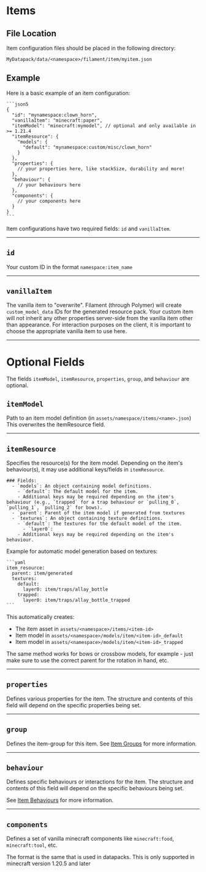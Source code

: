 # Items

## File Location

Item configuration files should be placed in the following directory:
```
MyDatapack/data/<namespace>/filament/item/myitem.json
```

## Example

Here is a basic example of an item configuration:

~~~admonish example
```json5
{
  "id": "mynamespace:clown_horn",
  "vanillaItem": "minecraft:paper",
  "itemModel": "minecraft:mymodel", // optional and only available in >= 1.21.4
  "itemResource": {
    "models": {
      "default": "mynamespace:custom/misc/clown_horn"
    }
  },
  "properties": {
    // your properties here, like stackSize, durability and more!
  },
  "behaviour": {
    // your behaviours here
  },
  "components": {
    // your components here
  }
}
```
~~~

Item configurations have two required fields: `id` and `vanillaItem`.

---

## `id`

Your custom ID in the format `namespace:item_name`

---

## `vanillaItem`

The vanilla item to "overwrite". Filament (through Polymer) will create `custom_model_data` IDs for the generated resource pack. Your custom item will not inherit any other properties server-side from the vanilla item other than appearance. For interaction purposes on the client, it is important to choose the appropriate vanilla item to use here.

---

# Optional Fields

The fields `itemModel`, `itemResource`, `properties`, `group`, and `behaviour` are optional.

## `itemModel`

Path to an item model definition (in `assets/namespace/items/<name>.json`)
This overwrites the itemResource field.

---

## `itemResource`

Specifies the resource(s) for the item model. Depending on the item's behaviour(s), it may use additional keys/fields in `itemResource`.

~~~admonish info
### Fields:
  - `models`: An object containing model definitions.
    - `default`: The default model for the item.
    - Additional keys may be required depending on the item's behaviour (e.g., `trapped` for a trap behaviour or `pulling_0`, `pulling_1`, `pulling_2` for bows).
  - `parent`: Parent of the item model if generated from textures
  - `textures`: An object containing texture definitions.
    - `default`: The textures for the default model of the item.
      - `layer0`: 
    - Additional keys may be required depending on the item's behaviour.
~~~

Example for automatic model generation based on textures:
~~~admonish example
```yaml
item_resource:
  parent: item/generated
  textures:
    default:
      layer0: item/traps/allay_bottle
    trapped:
      layer0: item/traps/allay_bottle_trapped
```
~~~

This automatically creates:
- The item asset in `assets/<namespace>/items/<item-id>`
- Item model in `assets/<namespace>/models/item/<item-id>_default`
- Item model in `assets/<namespace>/models/item/<item-id>_trapped`

The same method works for bows or crossbow models, for example - just make sure to use the correct parent for the rotation in hand, etc.

---

## `properties`

Defines various properties for the item. The structure and contents of this field will depend on the specific properties being set.

---

## `group`

Defines the item-group for this item. See [Item Groups](item-groups.md) for more information.

---

## `behaviour`

Defines specific behaviours or interactions for the item. The structure and contents of this field will depend on the specific behaviours being set.

See [Item Behaviours](item-behaviours.md) for more information.

---

## `components`

Defines a set of vanilla minecraft components like `minecraft:food`, `minecraft:tool`, etc. 

The format is the same that is used in datapacks. This is only supported in minecraft version 1.20.5 and later

